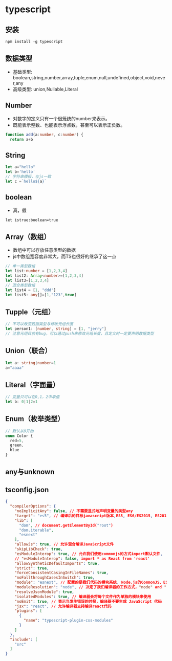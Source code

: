 # typescript

## 安装

```
npm install -g typescript
```

## 数据类型

- 基础类型: boolean,string,number,array,tuple,enum,null,undefined,object,void,never,any
- 高级类型: union,Nullable,Literal

## Number

- 对数字的定义只有一个很笼统的number来表示。
- 既能表示整数、也能表示浮点数，甚至可以表示正负数。

```TypeScript
function add(a:number, c:number) {
  return a+b
```

## String

```JavaScript
let a="hello"
let b='hello'
// 字符串模板，与js一致
let c =`hello${a}`
```

## boolean

- 真，假

```
let istrue:boolean=true
```

## Array（数组）

- 数组中可以存放任意类型的数据
- js中数组宽容度非常大，而TS也很好的继承了这一点

```TypeScript
// 单一类型数组
let list:number = [1,2,3,4]
let list2: Array<number>=[1,2,3,4]
let list3=[1,2,3,4]
// 混合类型数组
let list4 = [1, "ddd"]
let list5: any[]=[1,"123",true]
```

## Tupple（元组）

```TypeScript
// 不可以改变数据类型与修改元组长度
let person1: [number, string] = [1, "jerry"]
// 注意元组目前有bug，可以通过push来修改元组长度，且定义时一定要声明数据类型
```

## Union（联合）

```TypeScript
let a: string|number=1
a="aaaa"
```

## Literal（字面量）

```TypeScript
// 变量只可以在0,1，2中取值
let b: 0|1|2=1
```

## Enum（枚举类型）

```TypeScript
// 默认从0开始
enum Color {
  red=5,
  green,
  blue
}
```

## any与unknown

## tsconfig.json

```JSON
{
  "compilerOptions": {
    "noImplicitAny": false, // 不需要显式地声明变量的类型any
    "target": "es5", // 编译后的目标javascript版本,ES5, ES6/ES2015, ES2016, ES2017, ES2018, ES2019, ES2020, ESNext
    "lib": [
      "dom", // document.getElementById("root")
      "dom.iterable",
      "esnext"
    ],
    "allowJs": true, // 允许混合编译JavaScript文件 
    "skipLibCheck": true,
    "esModuleInterop": true, // 允许我们使用commonjs的方式import默认文件,  import React from 'react'  
    // "esModuleInterop": false, import * as React from 'react'
    "allowSyntheticDefaultImports": true,
    "strict": true,
    "forceConsistentCasingInFileNames": true,
    "noFallthroughCasesInSwitch": true,
    "module": "esnext", // 配置的是我们代码的模块系统, Node.js的CommonJS、ES6标准的esnext、requirejs的AMD
    "moduleResolution": "node", // 决定了我们编译器的工作方式，"node" and "classic"
    "resolveJsonModule": true,
    "isolatedModules": true, // 编译器会将每个文件作为单独的模块来使用
    "noEmit": true, // 表示当发生错误的时候，编译器不要生成 JavaScript 代码
    "jsx": "react", // 允许编译器支持编译react代码
    "plugins": [
      {
        "name": "typescript-plugin-css-modules"
      }
    ]
  },
  "include": [
    "src"
  ]
}
```